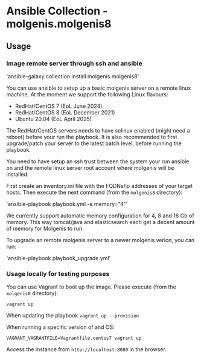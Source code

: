 # Ansible Collection - molgenis.molgenis8

## Usage

### Image remote server through ssh and ansible
'ansible-galaxy collection install molgenis.molgenis8'

You can use ansible to setup up a basic molgenis server on a remote linux machine. At the moment we support the following Linux flavours:

* RedHat/CentOS 7 (EoL June 2024)
* RedHat/CentOS 8 (EoL December 2021)
* Ubuntu 20.04 (EoL April 2025)

The RedHat/CentOS servers needs to have selinux enabled (might need a reboot) before your run the playbook.
It is also recommended to first upgrade/patch your server to the latest patch level, before running the playbook.

You need to have setup an ssh trust between the system your run ansible on and the remote linux server root account where molgenis will be installed.

First create an inventory.ini file with the FQDNs/ip addresses of your target hosts. Then execute the next command (from the `molgenis8` directory):

'ansible-playbook playbook.yml -e memory="4"' 

We currently support automatic memory configuration for 4, 8 and 16 Gb of memory. This way tomcat/java and elasticsearch each get a decent amount of memory for Molgenis to run.


To upgrade an remote molgenis server to a newer molgenis verion, you can run:

'ansible-playbook playbook_upgrade.yml' 


### Usage locally for testing purposes
You can use Vagrant to boot up the image. Please execute (from the `molgenis8` directory):

`vagrant up`

When updating the playbook
`vagrant up --provision`

When running a specific version of and OS:

`VAGRANT_VAGRANTFILE=Vagrantfile.centos7 vagrant up`

Access the instance from `http://localhost:8080` in the browser.
